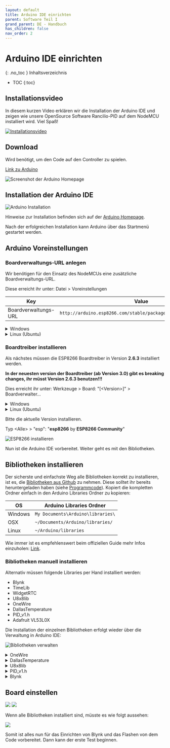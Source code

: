 ```yaml
---
layout: default
title: Arduino IDE einrichten
parent: Software Teil I
grand_parent: DE - Handbuch
has_children: false
nav_order: 2
---
```


# Arduino IDE einrichten

{: .no_toc }
Inhaltsverzeichnis

* TOC
{:toc}

## Installationsvideo

In diesem kurzen Video erklären wir die Installation der Arduino IDE und zeigen wie unsere OpenSource Software Rancilio-PID auf dem NodeMCU installiert wird. Viel Spaß!

[![Installationsvideo](https://img.youtube.com/vi/w7vBGSVWPrw/hqdefault.jpg)](https://www.youtube.com/watch?v=w7vBGSVWPrw)

## Download

Wird benötigt, um den Code auf den Controller zu spielen.

[Link zu Arduino](https://www.arduino.cc/en/Main/Software)

![Screenshot der Arduino Homepage](../../img/archive/arduino/1.png)

## Installation der Arduino IDE

![Arduino Installation](../../img/archive/arduino/installation.gif)

Hinweise zur Installation befinden sich auf der [Arduino Homepage](https://www.arduino.cc/en/Guide).

Nach der erfolgreichen Installation kann Arduino über das Startmenü gestartet werden.

## Arduino Voreinstellungen

### Boardverwaltungs-URL anlegen

Wir benötigen für den Einsatz des NodeMCUs eine zusätzliche Boardverwaltungs-URL.

Diese erreicht ihr unter: Datei > Voreinstellungen

| Key | Value |
|-|-|
| Boardverwaltungs-URL | `http://arduino.esp8266.com/stable/package_esp8266com_index.json`|

<details markdown="block">
  <summary> Windows </summary>

  ![Windows Arduino Voreinstellungen](../../img/archive/arduino/8.png)

</details>

<details markdown="block">
  <summary> Linux (Ubuntu) </summary>

  ![Linux (Ubuntu)](../../img/archive/arduino/arduino-voreinstellungen-ubiu.png)

</details>

### Boardtreiber installieren

Als nächstes müssen die ESP8266 Boardtreiber in Version **2.6.3** installiert werden.

**In der neuesten version der Boardtreiber (ab Version 3.0) gibt es breaking changes, ihr müsst Version 2.6.3 benutzen!!!**


Dies erreicht ihr unter: Werkzeuge > Board: "[\<Version\>]" > Boardverwalter...

<details markdown="block">
  <summary> Windows </summary>

  ![Windows Arduino Boardverwalter](../../img/archive/arduino/9.png)

</details>

<details markdown="block">
  <summary> Linux (Ubuntu) </summary>

  ![Linux (Ubuntu) Boardverwalter](../../img/archive/arduino/arduino-boardverwalter-ubu.png)

</details>

Bitte die aktuelle Version installieren.

Typ \<Alle\> > "esp": "**esp8266** by **ESP8266 Community**"

![ESP8266 installieren](../../img/archive/arduino/boardtreiber.gif)

Nun ist die Arduino IDE vorbereitet. Weiter geht es mit den Bibliotheken.

## Bibliotheken installieren

Der sicherste und einfachste Weg alle Bibliotheken korrekt zu installieren, ist es, die [Bibliotheken aus Github](https://github.com/rancilio-pid/ranciliopid/tree/master/rancilio-pid/libraries) zu nehmen. Diese solltet ihr bereits heruntergeladen haben (siehe [Programmcode](#der-programmcode)). Kopiert die kompletten Ordner einfach in den Arduino Libraries Ordner zu kopieren:

| OS | Arduino Libraries Ordner |
|-|-|
| Windows | `My Documents\Arduino\libraries\` |
| OSX | `~/Documents/Arduino/libraries/` |
| Linux |`~/Arduino/libraries`|

Wie immer ist es empfehlenswert beim offiziellen Guide mehr Infos einzuholen: [Link](https://www.arduino.cc/en/Guide/Libraries).

### Bibliotheken manuell installieren

Alternativ müssen folgende Libraries per Hand installiert werden:

* Blynk
* TimeLib
* WidgetRTC
* U8x8lib
* OneWire
* DallasTemperature
* PID_v1.h
* Adafruit VL53L0X

Die Installation der einzelnen Bibliotheken erfolgt wieder über die Verwaltung in Arduino IDE:

![Bibliotheken verwalten](../../img/archive/arduino/12.png)

<details markdown="block">
  <summary> OneWire </summary>

  ![](../../img/archive/arduino/13.png)
</details>

<details markdown="block">
  <summary>
    DallasTemperature
  </summary>

![](../../img/archive/arduino/14.png)
</details>

<details markdown="block">
  <summary> U8x8lib </summary>

  1. Geht auf [https://github.com/olikraus/u8g2](https://github.com/olikraus/u8g2)
  1. Code > Download Zip
  ![](../../img/archive/arduino/15.png)
  1. Legt die Dateien im [Arduino Libraries Ordner](#bibliotheken-installieren) ab
  1. Erstellen einen Ordner: `U8x8lib`
  1. Den Inhalt aus dem ZIP File Ordner: u8g2-master.zip\u8g2-master\cppsrc  UND csrc in den neu erstellten Ordner kopieren (ja, es sind eine ganze Menge Dateien :))
  ![](../../img/archive/arduino/16.png)
  ![](../../img/archive/arduino/17.png)
</details>

<details markdown="block">
  <summary> PID_v1.h </summary>

  1. Geht auf [https://github.com/br3ttb/Arduino-PID-Library](https://github.com/br3ttb/Arduino-PID-Library)
  1. Code > Download Zip  
  ![](../../img/archive/arduino/arduino-pid-lib.png)
  1. Legt die Dateien im [Arduino Libraries Ordner](#bibliotheken-installieren) ab
  1. Erstellen einen Ordner: `PID_v1`
  1. Die vier Dateien aus dem ZIP File kopieren und in den neuen Ordner einfügen:
  ![](../../img/archive/arduino/19.png)
  ![](../../img/archive/arduino/20.png)
</details>

<details markdown="block">
  <summary> Blynk </summary>

  1. Geht auf [https://www.blynk.cc/getting-started/](https://www.blynk.cc/getting-started/)
  ![](../../img/archive/arduino/21.png)
  1. Geht auf [https://github.com/blynkkk/blynk-library/releases/tag/v0.5.4](https://github.com/blynkkk/blynk-library/releases/tag/v0.5.4)
  ![](../../img/archive/arduino/22.png)
  ![](../../img/archive/arduino/23.png)
  ![](../../img/archive/arduino/25.png)
  ![](../../img/archive/arduino/26.png)
  1. Wechseln in den [Arduino Libraries Ordner](#bibliotheken-installieren)
  ![](../../img/archive/arduino/27.png)
  ![](../../img/archive/arduino/28.png)
</details>

## Board einstellen

![](../../img/archive/arduino/29.png)
![](../../img/archive/arduino/Bildschirmfoto-2019-07-03-um-00.01.26.png)

Wenn alle Bibliotheken installiert sind, müsste es wie folgt aussehen:

![](../../img/archive/arduino/31.png)

Somit ist alles nun für das Einrichten von Blynk und das Flashen von dem Code vorbereitet. Dann kann der erste Test beginnen.
